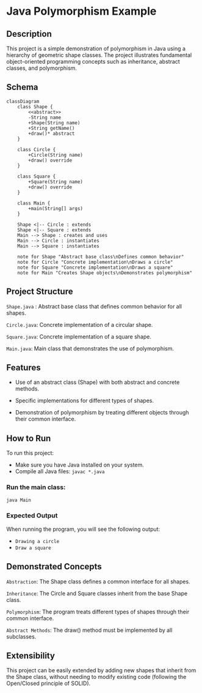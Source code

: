 # Java Polymorphism Example

## Description

This project is a simple demonstration of polymorphism in Java using a hierarchy of geometric shape classes. The project illustrates fundamental object-oriented programming concepts such as inheritance, abstract classes, and polymorphism.

## Schema

```mermaid
classDiagram
    class Shape {
        <<abstract>>
        -String name
        +Shape(String name)
        +String getName()
        +draw()* abstract
    }
    
    class Circle {
        +Circle(String name)
        +draw() override
    }
    
    class Square {
        +Square(String name)
        +draw() override
    }
    
    class Main {
        +main(String[] args)
    }
    
    Shape <|-- Circle : extends
    Shape <|-- Square : extends
    Main --> Shape : creates and uses
    Main --> Circle : instantiates
    Main --> Square : instantiates
    
    note for Shape "Abstract base class\nDefines common behavior"
    note for Circle "Concrete implementation\nDraws a circle"
    note for Square "Concrete implementation\nDraws a square"
    note for Main "Creates Shape objects\nDemonstrates polymorphism"
```

## Project Structure

`Shape.java` : Abstract base class that defines common behavior for all shapes.

`Circle.java`: Concrete implementation of a circular shape.

`Square.java`: Concrete implementation of a square shape.

`Main.java`: Main class that demonstrates the use of polymorphism.

## Features

- Use of an abstract class (Shape) with both abstract and concrete methods.

- Specific implementations for different types of shapes.

- Demonstration of polymorphism by treating different objects through their common interface.

## How to Run

To run this project:

  - Make sure you have Java installed on your system.
  - Compile all Java files: `javac *.java`

### Run the main class:
```bash
java Main
```

### Expected Output
When running the program, you will see the following output: 
- ```Drawing a circle```
- ```Draw a square```

## Demonstrated Concepts

`Abstraction`: The Shape class defines a common interface for all shapes.

`Inheritance`: The Circle and Square classes inherit from the base Shape class.

`Polymorphism`: The program treats different types of shapes through their common interface.

`Abstract Methods`: The draw() method must be implemented by all subclasses.

## Extensibility

This project can be easily extended by adding new shapes that inherit from the Shape class, without needing to modify existing code (following the Open/Closed principle of SOLID).